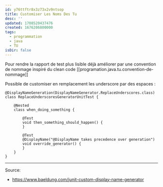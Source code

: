 ```yaml
---
id: y76ttftr8x3z73x2v9ntsop
title: Customiser Les Noms Des Tu
desc: ''
updated: 1708520437476
created: 1676206800000
tags:
  - programmation
  - java
  - TU
isDir: false
---
```


Pour rendre la rapport de test plus lisible déjà améliorer par une convention de nommage inspiré du clean code [[programation.java.tu.convention-de-nommage]]

Possible de customiser en remplacement les underscore par des espaces : 
```
@DisplayNameGeneration(DisplayNameGenerator.ReplaceUnderscores.class)
class ReplaceUnderscoresGeneratorUnitTest {

    @Nested
    class when_doing_something {

        @Test
        void then_something_should_happen() {
        }

        @Test
        @DisplayName("@DisplayName takes precedence over generation")
        void override_generator() {
        }
    }
}
```
--- 

Source:
- https://www.baeldung.com/junit-custom-display-name-generator
